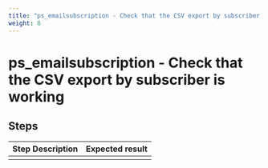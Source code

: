 ```yaml
---
title: "ps_emailsubscription - Check that the CSV export by subscriber is working"
weight: 8
---
```


# ps_emailsubscription - Check that the CSV export by subscriber is working
## Steps
| Step Description | Expected result |
| ----- | ----- |
|  |  |
